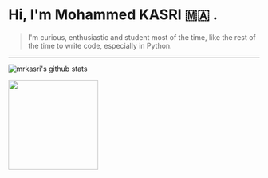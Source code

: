 

# Hi, I'm Mohammed KASRI :morocco: .


 

> I'm curious, enthusiastic and student most of the time, like the rest of the time to write code, especially in Python. 

-----------



 
![mrkasri's github stats](https://github-readme-stats.vercel.app/api?username=mrkasri&show_icons=true&hide_border=true)
 
<img height="180em" src="https://github-readme-stats.vercel.app/api/top-langs/?username=mrkasri&layout=compact&langs_count=8&hide_border=true"/>
